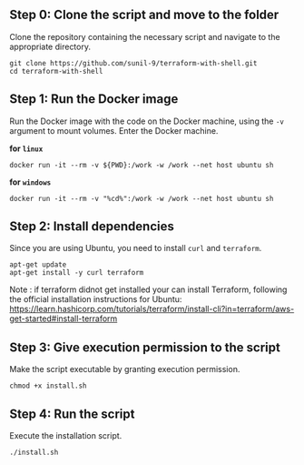 ## Step 0: Clone the script and move to the folder

Clone the repository containing the necessary script and navigate to the appropriate directory.

```
git clone https://github.com/sunil-9/terraform-with-shell.git
cd terraform-with-shell
```

## Step 1: Run the Docker image

Run the Docker image with the code on the Docker machine, using the `-v` argument to mount volumes. Enter the Docker machine.

**for `linux`**
```
docker run -it --rm -v ${PWD}:/work -w /work --net host ubuntu sh
```

**for `windows`**
```
docker run -it --rm -v "%cd%":/work -w /work --net host ubuntu sh
```
## Step 2: Install dependencies

Since you are using Ubuntu, you need to install `curl` and `terraform`.

```
apt-get update
apt-get install -y curl terraform
```

Note : if terraform didnot get installed your can install Terraform, following the official installation instructions for Ubuntu: https://learn.hashicorp.com/tutorials/terraform/install-cli?in=terraform/aws-get-started#install-terraform

## Step 3: Give execution permission to the script

Make the script executable by granting execution permission.

```
chmod +x install.sh
```

## Step 4: Run the script

Execute the installation script.

```
./install.sh
```

